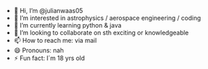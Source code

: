 - 👋 Hi, I’m @julianwaas05
- 👀 I’m interested in astrophysics / aerospace engineering / coding
- 🌱 I’m currently learning python & java
- 💞️ I’m looking to collaborate on sth exciting or knowledgeable
- 📫 How to reach me: via mail
- 😄 Pronouns: nah
- ⚡ Fun fact: I´m 18 yrs old

<!---
julianwaas05/julianwaas05 is a ✨ special ✨ repository because its `README.md` (this file) appears on your GitHub profile.
You can click the Preview link to take a look at your changes.
--->

